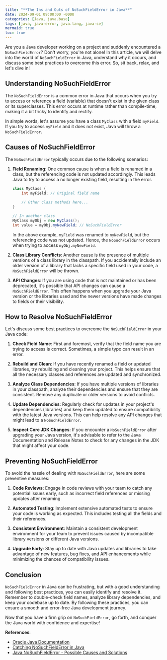 ```yaml
---
title: "**The Ins and Outs of NoSuchFieldError in Java**"
date: 2024-09-01 09:00:00 -0000
categories: [Java, java.base]
tags: [java, java-error, java.lang, java-se]
mermaid: true
toc: true
---
```



Are you a Java developer working on a project and suddenly encountered a `NoSuchFieldError`? Don't worry, you're not alone! In this article, we will delve into the world of `NoSuchFieldError` in Java, understand why it occurs, and discuss some best practices to overcome this error. So, sit back, relax, and let's dive in!

## **Understanding NoSuchFieldError**

The `NoSuchFieldError` is a common error in Java that occurs when you try to access or reference a field (variable) that doesn't exist in the given class or its superclasses. This error occurs at runtime rather than compile-time, making it a bit tricky to identify and rectify.

In simple words, let's assume you have a class `MyClass` with a field `myField`. If you try to access `myField` and it does not exist, Java will throw a `NoSuchFieldError`.

## **Causes of NoSuchFieldError**

The `NoSuchFieldError` typically occurs due to the following scenarios:

1. **Field Renaming**: One common cause is when a field is renamed in a class, but the referencing code is not updated accordingly. This leads Java to try to access a no longer existing field, resulting in the error.

    ```java
    class MyClass {
        int myField; // Original field name
        
        // Other class methods here...
    }
    
    // In another class
    MyClass myObj = new MyClass();
    int value = myObj.myNewField; // NoSuchFieldError
    ```

    In the above example, `myField` was renamed to `myNewField`, but the referencing code was not updated. Hence, the `NoSuchFieldError` occurs when trying to access `myObj.myNewField`.

2. **Class Library Conflicts**: Another cause is the presence of multiple versions of a class library in the classpath. If you accidentally include an older version of a library that lacks a specific field used in your code, a `NoSuchFieldError` will be thrown.

3. **API Changes**: If you are using code that is not maintained or has been deprecated, it's possible that API changes can cause a `NoSuchFieldError`. This often happens when you upgrade your Java version or the libraries used and the newer versions have made changes to fields or their visibility.

## **How to Resolve NoSuchFieldError**

Let's discuss some best practices to overcome the `NoSuchFieldError` in your Java code:

1. **Check Field Name**: First and foremost, verify that the field name you are trying to access is correct. Sometimes, a simple typo can result in an error.

2. **Rebuild and Clean**: If you have recently renamed a field or updated libraries, try rebuilding and cleaning your project. This helps ensure that all the necessary classes and references are updated and synchronized.

3. **Analyze Class Dependencies**: If you have multiple versions of libraries in your classpath, analyze their dependencies and ensure that they are consistent. Remove any duplicate or older versions to avoid conflicts.

4. **Update Dependencies**: Regularly check for updates in your project's dependencies (libraries) and keep them updated to ensure compatibility with the latest Java versions. This can help resolve any API changes that might lead to a `NoSuchFieldError`.

5. **Inspect Core JDK Changes**: If you encounter a `NoSuchFieldError` after upgrading your Java version, it's advisable to refer to the Java Documentation and Release Notes to check for any changes in the JDK that might affect your code.

## **Preventing NoSuchFieldError**

To avoid the hassle of dealing with `NoSuchFieldError`, here are some preventive measures:

1. **Code Reviews**: Engage in code reviews with your team to catch any potential issues early, such as incorrect field references or missing updates after renaming.

2. **Automated Testing**: Implement extensive automated tests to ensure your code is working as expected. This includes testing all the fields and their references.

3. **Consistent Environment**: Maintain a consistent development environment for your team to prevent issues caused by incompatible library versions or different Java versions.

4. **Upgrade Early**: Stay up to date with Java updates and libraries to take advantage of new features, bug fixes, and API enhancements while minimizing the chances of compatibility issues.

## **Conclusion**

`NoSuchFieldError` in Java can be frustrating, but with a good understanding and following best practices, you can easily identify and resolve it. Remember to double-check field names, analyze library dependencies, and keep your codebase up to date. By following these practices, you can ensure a smooth and error-free Java development journey.

Now that you have a firm grip on `NoSuchFieldError`, go forth, and conquer the Java world with confidence and expertise!

**References**:
- [Oracle Java Documentation](https://docs.oracle.com/en/java/javase/index.html)
- [Catching NoSuchFieldError in Java](https://www.baeldung.com/java-nosuchfielderror)
- [Java NoSuchFieldError - Possible Causes and Solutions](https://mkyong.com/java/java-nosuchfielderror-possible-causes-and-solutions/)